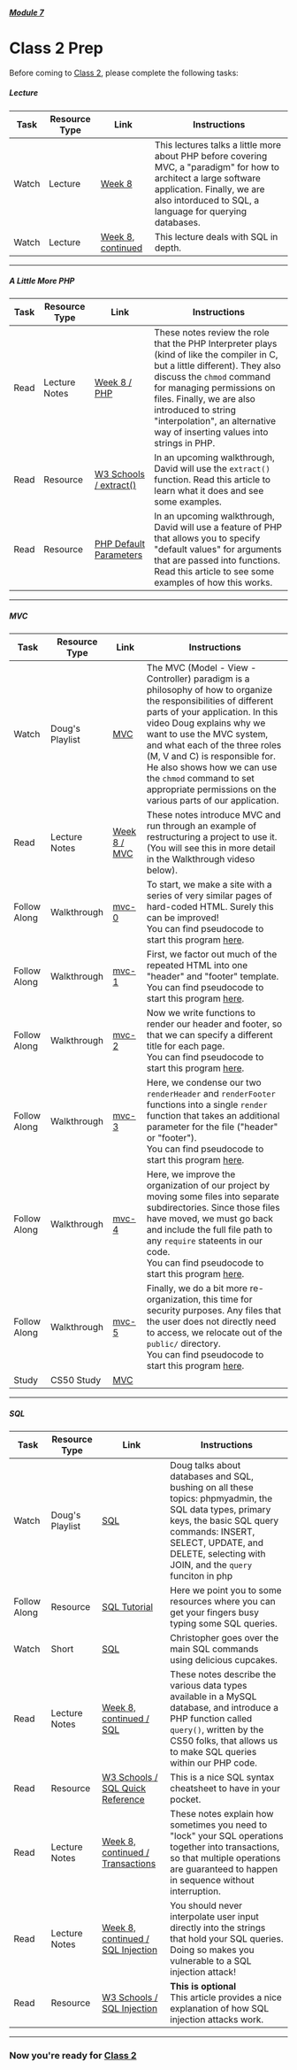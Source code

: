 ##### [Module 7](../..)

# Class 2 Prep

Before coming to [Class 2](../class2), please complete the following tasks:


##### Lecture
Task | Resource Type | Link | Instructions
-----|------|------|------
Watch | Lecture | <a href="https://youtu.be/rJeP65u84ec" target="_blank">Week 8</a> | This lectures talks a little more about PHP before covering MVC, a "paradigm" for how to architect a large software application. Finally, we are also intorduced to SQL, a language for querying databases.
Watch | Lecture | <a href="https://www.youtube.com/watch?v=yoDrhOZCKWo" target="_blank">Week 8, continued</a> | This lecture deals with SQL in depth.

***

##### A Little More PHP
Task | Resource Type | Link | Instructions
-----|------|------|------
Read | Lecture Notes | <a href="http://cdn.cs50.net/2015/fall/lectures/8/m/notes8m/notes8m.html#php" target="_blank">Week 8 / PHP</a> | These notes review the role that the PHP Interpreter plays (kind of like the compiler in C, but a little different). They also discuss the `chmod` command for managing permissions on files. Finally, we are also introduced to string "interpolation", an alternative way of inserting values into strings in PHP.
Read | Resource | <a href="http://www.w3schools.com/php/func_array_extract.asp" target="_blank">W3 Schools / extract()</a> | In an upcoming walkthrough, David will use the `extract()` function. Read this article to learn what it does and see some examples.
Read | Resource | <a href="http://www.hackingwithphp.com/4/15/5/default-parameters" target="_blank">PHP Default Parameters</a> | In an upcoming walkthrough, David will use a feature of PHP that allows you to specify "default values" for arguments that are passed into functions. Read this article to see some examples of how this works.


***

##### MVC
Task | Resource Type | Link | Instructions
-----|------|------|------
Watch | Doug's Playlist | <a href="https://www.youtube.com/watch?v=XdCxfJki4t4&list=PLhQjrBD2T380EySS3Y9fBANbblTRxT5Av&index=3" target="_blank">MVC</a> | The MVC (Model - View - Controller) paradigm is a philosophy of how to organize the responsibilities of different parts of your application. In this video Doug explains why we want to use the MVC system, and what each of the three roles (M, V and C) is responsible for. He also shows how we can use the `chmod` command to set appropriate permissions on the various parts of our application. 
Read | Lecture Notes | <a href="http://cdn.cs50.net/2015/fall/lectures/8/m/notes8m/notes8m.html#mvc" target="_blank">Week 8 / MVC</a> | These notes introduce MVC and run through an example of restructuring a project to use it. (You will see this in more detail in the Walkthrough videso below).
Follow Along | Walkthrough | <a href="https://www.youtube.com/watch?v=3Jy0OIaHviI&index=2&list=PLhQjrBD2T3810Z6sRJdj148H0ANU2jJcO" target="_blank">mvc-0</a> | To start, we make a site with a series of very similar pages of hard-coded HTML. Surely this can be improved!<br>You can find pseudocode to start this program <a href="../../../../../../helpful-resources/modules/module-7.html#class-2-task-mvc-0" target="_blank">here</a>.
Follow Along | Walkthrough | <a href="https://www.youtube.com/watch?v=OwY_kl87bxY&list=PLhQjrBD2T3810Z6sRJdj148H0ANU2jJcO&index=3" target="_blank">mvc-1</a> | First, we factor out much of the repeated HTML into one "header" and "footer" template.<br>You can find pseudocode to start this program <a href="../../../../../../helpful-resources/modules/module-7.html#class-2-task-mvc-1" target="_blank">here</a>.
Follow Along | Walkthrough | <a href="https://www.youtube.com/watch?v=-6FRpI6V788&list=PLhQjrBD2T3810Z6sRJdj148H0ANU2jJcO&index=4" target="_blank">mvc-2</a> | Now we write functions to render our header and footer, so that we can specify a different title for each page.<br>You can find pseudocode to start this program <a href="../../../../../../helpful-resources/modules/module-7.html#class-2-task-mvc-2" target="_blank">here</a>.
Follow Along | Walkthrough | <a href="https://www.youtube.com/watch?v=5juddGp7D9g&index=5&list=PLhQjrBD2T3810Z6sRJdj148H0ANU2jJcO" target="_blank">mvc-3</a> | Here, we condense our two `renderHeader` and `renderFooter` functions into a single `render` function that takes an additional parameter for the file ("header" or "footer").<br>You can find pseudocode to start this program <a href="../../../../../../helpful-resources/modules/module-7.html#class-2-task-mvc-3" target="_blank">here</a>.
Follow Along | Walkthrough | <a href="https://www.youtube.com/watch?v=CsmWCvlbXMQ&index=6&list=PLhQjrBD2T3810Z6sRJdj148H0ANU2jJcO" target="_blank">mvc-4</a> | Here, we improve the organization of our project by moving some files into separate subdirectories. Since those files have moved, we must go back and include the full file path to any `require` stateents in our code.<br>You can find pseudocode to start this program <a href="../../../../../../helpful-resources/modules/module-7.html#class-2-task-mvc-4" target="_blank">here</a>.
Follow Along | Walkthrough | <a href="https://www.youtube.com/watch?v=IbfPIpPAbf4&index=7&list=PLhQjrBD2T3810Z6sRJdj148H0ANU2jJcO" target="_blank">mvc-5</a> | Finally, we do a bit more re-organization, this time for security purposes. Any files that the user does not directly need to access, we relocate out of the `public/` directory.<br>You can find pseudocode to start this program <a href="../../../../../../helpful-resources/modules/module-7.html#class-2-task-mvc-5" target="_blank">here</a>.
Study | CS50 Study | <a href="https://study.cs50.net/mvc?toc=mvc" target="_blank">MVC</a>

***

##### SQL
Task | Resource Type | Link | Instructions
-----|------|------|------
Watch | Doug's Playlist | <a href="https://www.youtube.com/watch?v=BPOH5WLf3yM&index=4&list=PLhQjrBD2T380EySS3Y9fBANbblTRxT5Av" target="_blank">SQL</a> | Doug talks about databases and SQL, bushing on all these topics: phpmyadmin, the SQL data types, primary keys, the basic SQL query commands: INSERT, SELECT, UPDATE, and DELETE, selecting with JOIN, and the `query` funciton in php
Follow Along | Resource | [SQL Tutorial](../resources/sql-tutorial) | Here we point you to some resources where you can get your fingers busy typing some SQL queries. 
Watch | Short | <a href="https://www.youtube.com/watch?v=G58ujNjWEJY&index=44&list=PLhQjrBD2T380dhmG9KMjsOQogweyjEeVQ" target="_blank">SQL</a> | Christopher goes over the main SQL commands using delicious cupcakes.
Read | Lecture Notes | <a href="http://cdn.cs50.net/2015/fall/lectures/8/w/notes8w/notes8w.html#sql" target="_blank">Week 8, continued / SQL</a> | These notes describe the various data types available in a MySQL database, and introduce a PHP function called `query()`, written by the CS50 folks, that allows us to make SQL queries within our PHP code.
Read | Resource | <a href="" target="_blank">W3 Schools / SQL Quick Reference</a> | This is a nice SQL syntax cheatsheet to have in your pocket.
Read | Lecture Notes | <a href="http://cdn.cs50.net/2015/fall/lectures/8/w/notes8w/notes8w.html#transactions" target="_blank">Week 8, continued / Transactions</a> | These notes explain how sometimes you need to "lock" your SQL operations together into transactions, so that multiple operations are guaranteed to happen in sequence without interruption.
Read | Lecture Notes | <a href="http://cdn.cs50.net/2015/fall/lectures/8/w/notes8w/notes8w.html#sql_injection" target="_blank">Week 8, continued / SQL Injection</a> | You should never interpolate user input directly into the strings that hold your SQL queries. Doing so makes you vulnerable to a SQL injection attack! 
Read | Resource | <a href="http://www.w3schools.com/sql/sql_injection.asp" target="_blank">W3 Schools / SQL Injection</a> | **This is optional** <br/> This article provides a nice explanation of how SQL injection attacks work.

***

### Now you're ready for [Class 2](../class2)
